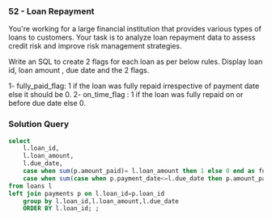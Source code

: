 ### 52 - Loan Repayment


You're working for a large financial institution that provides various types of loans to customers. Your task is to analyze loan repayment data to assess credit risk and improve risk management strategies.

Write an SQL to create 2 flags for each loan as per below rules. Display loan id, loan amount , due date and the 2 flags.

 

1- fully_paid_flag: 1 if the loan was fully repaid irrespective of payment date else it should be 0.
2- on_time_flag : 1 if the loan was fully repaid on or before due date else 0.


### Solution Query




```sql
select 
	l.loan_id,
	l.loan_amount,
	l.due_date,
	case when sum(p.amount_paid)= l.loan_amount then 1 else 0 end as fully_paid_flag,
	case when sum(case when p.payment_date<=l.due_date then p.amount_paid end)=l.loan_amount then 1 else 0 end as on_time_flag
from loans l 
left join payments p on l.loan_id=p.loan_id
	group by l.loan_id,l.loan_amount,l.due_date
	ORDER BY l.loan_id; ;
```

